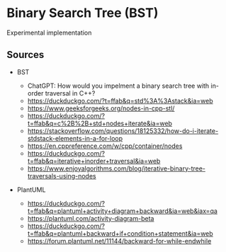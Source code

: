 # Binary Search Tree (BST)

Experimental implementation

## Sources

- BST
    - ChatGPT: How would you impelment a binary search tree with in-order traversal in C++?
    - https://duckduckgo.com/?t=ffab&q=std%3A%3Astack&ia=web
    - https://www.geeksforgeeks.org/nodes-in-cpp-stl/
    - https://duckduckgo.com/?t=ffab&q=c%2B%2B+std+nodes+iterate&ia=web
    - https://stackoverflow.com/questions/18125332/how-do-i-iterate-stdstack-elements-in-a-for-loop
    - https://en.cppreference.com/w/cpp/container/nodes
    - https://duckduckgo.com/?t=ffab&q=iterative+inorder+traversal&ia=web
    - https://www.enjoyalgorithms.com/blog/iterative-binary-tree-traversals-using-nodes

- PlantUML
    - https://duckduckgo.com/?t=ffab&q=plantuml+activity+diagram+backward&ia=web&iax=qa
    - https://plantuml.com/activity-diagram-beta
    - https://duckduckgo.com/?t=ffab&q=plantuml+backward+if+condition+statement&ia=web
    - https://forum.plantuml.net/11144/backward-for-while-endwhile
